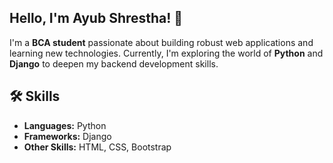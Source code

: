 ## Hello, I'm Ayub Shrestha! 👋

I'm a **BCA student** passionate about building robust web applications and learning new technologies. Currently, I'm exploring the world of **Python** and **Django** to deepen my backend development skills.

## 🛠️ Skills  
- **Languages:** Python  
- **Frameworks:** Django  
- **Other Skills:** HTML, CSS, Bootstrap  

<!--
**ayubsht1/ayubsht1** is a ✨ _special_ ✨ repository because its `README.md` (this file) appears on your GitHub profile.

Here are some ideas to get you started:

- 🔭 I’m currently working on ...
- 🌱 I’m currently learning ...
- 👯 I’m looking to collaborate on ...
- 🤔 I’m looking for help with ...
- 💬 Ask me about ...
- 📫 How to reach me: ...
- 😄 Pronouns: ...
- ⚡ Fun fact: ...
-->
